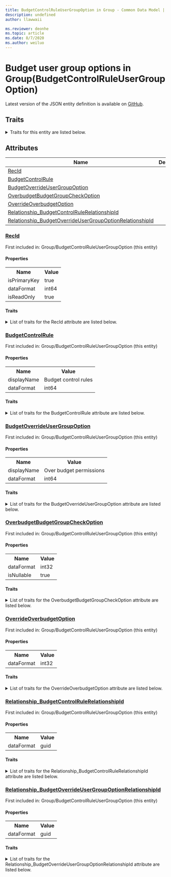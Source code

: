 ```yaml
---
title: BudgetControlRuleUserGroupOption in Group - Common Data Model | Microsoft Docs
description: undefined
author: llawwaii

ms.reviewer: deonhe
ms.topic: article
ms.date: 8/7/2020
ms.author: weiluo
---
```


# Budget user group options in Group(BudgetControlRuleUserGroupOption)

  
 Latest version of the JSON entity definition is available on <a href="https://github.com/Microsoft/CDM/tree/master/schemaDocuments/core/operationsCommon/Tables/Finance/Budget/Group/BudgetControlRuleUserGroupOption.cdm.json" target="_blank">GitHub</a>.  

## Traits

<details>
<summary>Traits for this entity are listed below.  
</summary>

**is.identifiedBy**  
  names a specifc identity attribute to use with an entity  <table><tr><th>Parameter</th><th>Value</th><th>Data type</th><th>Explanation</th></tr><tr><td>attribute</td><td>[BudgetControlRuleUserGroupOption/(resolvedAttributes)/RecId](#RecId)</td><td>attribute</td><td></td></tr></table>

**is.CDM.entityVersion**  
  <table><tr><th>Parameter</th><th>Value</th><th>Data type</th><th>Explanation</th></tr><tr><td>versionNumber</td><td>"1.1"</td><td>string</td><td>semantic version number of the entity</td></tr></table>

**is.application.releaseVersion**  
  <table><tr><th>Parameter</th><th>Value</th><th>Data type</th><th>Explanation</th></tr><tr><td>releaseVersion</td><td>"10.0.13.0"</td><td>string</td><td>semantic version number of the application introducing this entity</td></tr></table>

**is.localized.displayedAs**  
  Holds the list of language specific display text for an object.  <table><tr><th>Parameter</th><th>Value</th><th>Data type</th><th>Explanation</th></tr><tr><td>localizedDisplayText</td><td><table><tr><th>languageTag</th><th>displayText</th></tr><tr><td>en</td><td>Budget user group options</td></tr></table></td><td>entity</td><td>a reference to the constant entity holding the list of localized text</td></tr></table>

</details>

## Attributes

|Name|Description|First Included in Instance|
|---|---|---|
|[RecId](#RecId)||<a href="BudgetControlRuleUserGroupOption.md" target="_blank">Group/BudgetControlRuleUserGroupOption</a>|
|[BudgetControlRule](#BudgetControlRule)||<a href="BudgetControlRuleUserGroupOption.md" target="_blank">Group/BudgetControlRuleUserGroupOption</a>|
|[BudgetOverrideUserGroupOption](#BudgetOverrideUserGroupOption)||<a href="BudgetControlRuleUserGroupOption.md" target="_blank">Group/BudgetControlRuleUserGroupOption</a>|
|[OverbudgetBudgetGroupCheckOption](#OverbudgetBudgetGroupCheckOption)||<a href="BudgetControlRuleUserGroupOption.md" target="_blank">Group/BudgetControlRuleUserGroupOption</a>|
|[OverrideOverbudgetOption](#OverrideOverbudgetOption)||<a href="BudgetControlRuleUserGroupOption.md" target="_blank">Group/BudgetControlRuleUserGroupOption</a>|
|[Relationship_BudgetControlRuleRelationshipId](#Relationship_BudgetControlRuleRelationshipId)||<a href="BudgetControlRuleUserGroupOption.md" target="_blank">Group/BudgetControlRuleUserGroupOption</a>|
|[Relationship_BudgetOverrideUserGroupOptionRelationshipId](#Relationship_BudgetOverrideUserGroupOptionRelationshipId)||<a href="BudgetControlRuleUserGroupOption.md" target="_blank">Group/BudgetControlRuleUserGroupOption</a>|

### <a href=#RecId name="RecId">RecId</a>

First included in: Group/BudgetControlRuleUserGroupOption (this entity)  

#### Properties

<table><tr><th>Name</th><th>Value</th></tr><tr><td>isPrimaryKey</td><td>true</td></tr><tr><td>dataFormat</td><td>int64</td></tr><tr><td>isReadOnly</td><td>true</td></tr></table>

#### Traits

<details>
<summary>List of traits for the RecId attribute are listed below.</summary>

**is.dataFormat.integer**  
**is.dataFormat.big**  
**is.identifiedBy**  
names a specifc identity attribute to use with an entity  <table><tr><th>Parameter</th><th>Value</th><th>Data type</th><th>Explanation</th></tr><tr><td>attribute</td><td>[BudgetControlRuleUserGroupOption/(resolvedAttributes)/RecId](#RecId)</td><td>attribute</td><td></td></tr></table>

**is.readOnly**  
**is.dataFormat.integer**  
**is.dataFormat.big**  
</details>

### <a href=#BudgetControlRule name="BudgetControlRule">BudgetControlRule</a>

First included in: Group/BudgetControlRuleUserGroupOption (this entity)  

#### Properties

<table><tr><th>Name</th><th>Value</th></tr><tr><td>displayName</td><td>Budget control rules</td></tr><tr><td>dataFormat</td><td>int64</td></tr></table>

#### Traits

<details>
<summary>List of traits for the BudgetControlRule attribute are listed below.</summary>

**is.dataFormat.integer**  
**is.dataFormat.big**  
**is.localized.displayedAs**  
Holds the list of language specific display text for an object.  <table><tr><th>Parameter</th><th>Value</th><th>Data type</th><th>Explanation</th></tr><tr><td>localizedDisplayText</td><td><table><tr><th>languageTag</th><th>displayText</th></tr><tr><td>en</td><td>Budget control rules</td></tr></table></td><td>entity</td><td>a reference to the constant entity holding the list of localized text</td></tr></table>

**is.dataFormat.integer**  
**is.dataFormat.big**  
</details>

### <a href=#BudgetOverrideUserGroupOption name="BudgetOverrideUserGroupOption">BudgetOverrideUserGroupOption</a>

First included in: Group/BudgetControlRuleUserGroupOption (this entity)  

#### Properties

<table><tr><th>Name</th><th>Value</th></tr><tr><td>displayName</td><td>Over budget permissions</td></tr><tr><td>dataFormat</td><td>int64</td></tr></table>

#### Traits

<details>
<summary>List of traits for the BudgetOverrideUserGroupOption attribute are listed below.</summary>

**is.dataFormat.integer**  
**is.dataFormat.big**  
**is.localized.displayedAs**  
Holds the list of language specific display text for an object.  <table><tr><th>Parameter</th><th>Value</th><th>Data type</th><th>Explanation</th></tr><tr><td>localizedDisplayText</td><td><table><tr><th>languageTag</th><th>displayText</th></tr><tr><td>en</td><td>Over budget permissions</td></tr></table></td><td>entity</td><td>a reference to the constant entity holding the list of localized text</td></tr></table>

**is.dataFormat.integer**  
**is.dataFormat.big**  
</details>

### <a href=#OverbudgetBudgetGroupCheckOption name="OverbudgetBudgetGroupCheckOption">OverbudgetBudgetGroupCheckOption</a>

First included in: Group/BudgetControlRuleUserGroupOption (this entity)  

#### Properties

<table><tr><th>Name</th><th>Value</th></tr><tr><td>dataFormat</td><td>int32</td></tr><tr><td>isNullable</td><td>true</td></tr></table>

#### Traits

<details>
<summary>List of traits for the OverbudgetBudgetGroupCheckOption attribute are listed below.</summary>

**is.dataFormat.integer**  
**is.nullable**  
The attribute value may be set to NULL.  

**is.dataFormat.integer**  
</details>

### <a href=#OverrideOverbudgetOption name="OverrideOverbudgetOption">OverrideOverbudgetOption</a>

First included in: Group/BudgetControlRuleUserGroupOption (this entity)  

#### Properties

<table><tr><th>Name</th><th>Value</th></tr><tr><td>dataFormat</td><td>int32</td></tr></table>

#### Traits

<details>
<summary>List of traits for the OverrideOverbudgetOption attribute are listed below.</summary>

**is.dataFormat.integer**  
**is.dataFormat.integer**  
</details>

### <a href=#Relationship_BudgetControlRuleRelationshipId name="Relationship_BudgetControlRuleRelationshipId">Relationship_BudgetControlRuleRelationshipId</a>

First included in: Group/BudgetControlRuleUserGroupOption (this entity)  

#### Properties

<table><tr><th>Name</th><th>Value</th></tr><tr><td>dataFormat</td><td>guid</td></tr></table>

#### Traits

<details>
<summary>List of traits for the Relationship_BudgetControlRuleRelationshipId attribute are listed below.</summary>

**is.dataFormat.character**  
**is.dataFormat.big**  
**is.dataFormat.array**  
**is.dataFormat.guid**  
**means.identity.entityId**  
**is.linkedEntity.identifier**  
Marks the attribute(s) that hold foreign key references to a linked (used as an attribute) entity. This attribute is added to the resolved entity to enumerate the referenced entities.  <table><tr><th>Parameter</th><th>Value</th><th>Data type</th><th>Explanation</th></tr><tr><td>entityReferences</td><td><table><tr><th>entityReference</th><th>attributeReference</th></tr><tr><td><a href="BudgetControlRule.md" target="_blank">/core/operationsCommon/Tables/Finance/Budget/Group/BudgetControlRule.cdm.json/BudgetControlRule</a></td><td><a href="BudgetControlRule.md#RecId" target="_blank">RecId</a></td></tr></table></td><td>entity</td><td>a reference to the constant entity holding the list of entity references</td></tr></table>

**is.dataFormat.guid**  
**is.dataFormat.character**  
**is.dataFormat.array**  
</details>

### <a href=#Relationship_BudgetOverrideUserGroupOptionRelationshipId name="Relationship_BudgetOverrideUserGroupOptionRelationshipId">Relationship_BudgetOverrideUserGroupOptionRelationshipId</a>

First included in: Group/BudgetControlRuleUserGroupOption (this entity)  

#### Properties

<table><tr><th>Name</th><th>Value</th></tr><tr><td>dataFormat</td><td>guid</td></tr></table>

#### Traits

<details>
<summary>List of traits for the Relationship_BudgetOverrideUserGroupOptionRelationshipId attribute are listed below.</summary>

**is.dataFormat.character**  
**is.dataFormat.big**  
**is.dataFormat.array**  
**is.dataFormat.guid**  
**means.identity.entityId**  
**is.linkedEntity.identifier**  
Marks the attribute(s) that hold foreign key references to a linked (used as an attribute) entity. This attribute is added to the resolved entity to enumerate the referenced entities.  <table><tr><th>Parameter</th><th>Value</th><th>Data type</th><th>Explanation</th></tr><tr><td>entityReferences</td><td><table><tr><th>entityReference</th><th>attributeReference</th></tr><tr><td><a href="BudgetOverrideUserGroupOption.md" target="_blank">/core/operationsCommon/Tables/Finance/Budget/Group/BudgetOverrideUserGroupOption.cdm.json/BudgetOverrideUserGroupOption</a></td><td><a href="BudgetOverrideUserGroupOption.md#RecId" target="_blank">RecId</a></td></tr></table></td><td>entity</td><td>a reference to the constant entity holding the list of entity references</td></tr></table>

**is.dataFormat.guid**  
**is.dataFormat.character**  
**is.dataFormat.array**  
</details>
